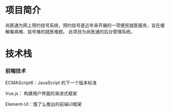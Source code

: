# 项目简介
尚医通为网上预约挂号系统，预约挂号是近年来开展的一项便民就医服务，旨在缓解看病难、挂号难的就医难题。
此项目为尚医通的后台管理系统。


# 技术栈
### 前端技术

ECMAScript6：JavaScript 的下一个版本标准

Vue.js： 构建用户界面的渐进式框架

Element-UI：饿了么推出的前端UI框架

